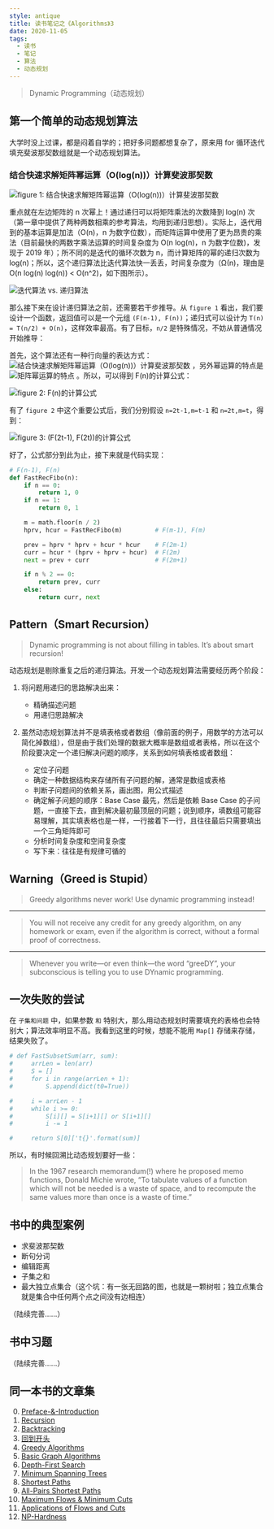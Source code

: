 ```yaml
---
style: antique
title: 读书笔记之《Algorithms》3
date: 2020-11-05
tags:
  - 读书
  - 笔记
  - 算法
  - 动态规划
---
```


> Dynamic Programming（动态规划）

## 第一个简单的动态规划算法

大学时没上过课，都是闷着自学的；把好多问题都想复杂了，原来用 for 循环迭代填充斐波那契数组就是一个动态规划算法。

### 结合快速求解矩阵幂运算（O(log(n))）计算斐波那契数

![figure 1: 结合快速求解矩阵幂运算（O(log(n))）计算斐波那契数](Algorithms-3-Dynamic-Programming/formula-fabnacci.png '=200px-')

重点就在左边矩阵的 n 次幂上！通过递归可以将矩阵乘法的次数降到 log(n) 次（第一章中提供了两种两数相乘的参考算法，均用到递归思想）。实际上，迭代用到的基本运算是加法（O(n)，n 为数字位数），而矩阵运算中使用了更为昂贵的乘法（目前最快的两数字乘法运算的时间复杂度为 O(n log(n)，n 为数字位数)，发现于 2019 年）；所不同的是迭代的循环次数为 n，而计算矩阵的幂的递归次数为 log(n)；所以，这个递归算法比迭代算法快一丢丢，时间复杂度为（Ω(n)，理由是 O(n log(n) log(n)) < O(n^2)，如下图所示）。

![迭代算法 vs. 递归算法](Algorithms-3-Dynamic-Programming/iterator-vs-recursive-fabnacci.png)

那么接下来在设计递归算法之前，还需要若干步推导。从 `figure 1` 看出，我们要设计一个函数，返回值可以是一个元组 `(F(n-1), F(n))`；递归式可以设计为 `T(n) = T(n/2) + O(n)`，这样效率最高。有了目标，`n/2` 是特殊情况，不妨从普通情况开始推导：

首先，这个算法还有一种行向量的表达方式：
![结合快速求解矩阵幂运算（O(log(n))）计算斐波那契数](Algorithms-3-Dynamic-Programming/formula-fabnacci-0.png '~=300px-')
，另外幂运算的特点是
![矩阵幂运算的特点](Algorithms-3-Dynamic-Programming/formula-fabnacci-1.png '~=300px-')
。所以，可以得到 F(n)的计算公式：

![figure 2: F(n)的计算公式](Algorithms-3-Dynamic-Programming/formula-fabnacci-2.png '=500px-')

有了 `figure 2` 中这个重要公式后，我们分别假设 `n=2t-1,m=t-1` 和 `n=2t,m=t`，得到：

![figure 3: (F(2t-1), F(2t))的计算公式](Algorithms-3-Dynamic-Programming/formula-fabnacci-3.png '=500px-')

好了，公式部分到此为止，接下来就是代码实现：

```python
# F(n-1), F(n)
def FastRecFibo(n):
    if n == 0:
        return 1, 0
    if n == 1:
        return 0, 1

    m = math.floor(n / 2)
    hprv, hcur = FastRecFibo(m)         # F(m-1), F(m)

    prev = hprv * hprv + hcur * hcur    # F(2m-1)
    curr = hcur * (hprv + hprv + hcur)  # F(2m)
    next = prev + curr                  # F(2m+1)

    if n % 2 == 0:
        return prev, curr
    else:
        return curr, next
```

## Pattern（Smart Recursion）

> Dynamic programming is not about filling in tables.
> It’s about smart recursion!

动态规划是剔除重复之后的递归算法。开发一个动态规划算法需要经历两个阶段：

1. 将问题用递归的思路解决出来：

   - 精确描述问题
   - 用递归思路解决

2. 虽然动态规划算法并不是填表格或者数组（像前面的例子，用数学的方法可以简化掉数组），但是由于我们处理的数据大概率是数组或者表格，所以在这个阶段要决定一个递归解决问题的顺序，关系到如何填表格或者数组：

   - 定位子问题
   - 确定一种数据结构来存储所有子问题的解，通常是数组或表格
   - 判断子问题间的依赖关系，画出图，用公式描述
   - 确定解子问题的顺序：Base Case 最先，然后是依赖 Base Case 的子问题，一直接下去，直到解决最初最顶层的问题；说到顺序，填数组可能容易理解，其实填表格也是一样，一行接着下一行，且往往最后只需要填出一个三角矩阵即可
   - 分析时间复杂度和空间复杂度
   - 写下来：往往是有规律可循的

## Warning（Greed is Stupid）

> Greedy algorithms never work!
> Use dynamic programming instead!

---

> You will not receive any credit for any greedy algorithm,
> on any homework or exam, even if the algorithm is correct,
> without a formal proof of correctness.

---

> Whenever you write—or even think—the word “greeDY”,
> your subconscious is telling you to use DYnamic programming.

## 一次失败的尝试

在 `子集和问题` 中，如果参数 `和` 特别大，那么用动态规划时需要填充的表格也会特别大；算法效率明显不高。我看到这里的时候，想能不能用 `Map[]` 存储来存储，结果失败了。

```python
# def FastSubsetSum(arr, sum):
#     arrLen = len(arr)
#     S = []
#     for i in range(arrLen + 1):
#         S.append(dict(t0=True))

#     i = arrLen - 1
#     while i >= 0:
#         S[i][] = S[i+1][] or S[i+1][]
#         i -= 1

#     return S[0]['t{}'.format(sum)]
```

所以，有时候回溯比动态规划要好一些：

> In the 1967 research memorandum(!) where he proposed memo functions, Donald Michie
> wrote, “To tabulate values of a function which will not be needed is a waste of space, and to
> recompute the same values more than once is a waste of time.”

## 书中的典型案例

- 求斐波那契数
- 断句分词
- 编辑距离
- 子集之和
- 最大独立点集合（这个坑：有一张无回路的图，也就是一颗树啦；独立点集合就是集合中任何两个点之间没有边相连）

（陆续完善……）

## 书中习题

（陆续完善……）

## 同一本书的文章集

0. [Preface-&-Introduction](post:Book<->Algorithms<->0-Preface-&-Introduction)
1. [Recursion](post:Book<->Algorithms<->1-Recursion)
1. [Backtracking](post:Book<->Algorithms<->2-Backtracking)
1. [回到开头](scroll-to-the-very-top)
1. [Greedy Algorithms](post:Book<->Algorithms<->4-Greedy-Algorithms)
1. [Basic Graph Algorithms](post:Book<->Algorithms<->5-Basic-Graph-Algorithms)
1. [Depth-First Search](post:Book<->Algorithms<->6-Depth-First-Search)
1. [Minimum Spanning Trees](post:Book<->Algorithms<->7-Minimum-Spanning-Trees)
1. [Shortest Paths](post:Book<->Algorithms<->8-Shortest-Paths)
1. [All-Pairs Shortest Paths](post:Book<->Algorithms<->9-All-Pairs-Shortest-Paths)
1. [Maximum Flows & Minimum Cuts](post:Book<->Algorithms<->10-Maximum-Flows-&-Minimum-Cuts)
1. [Applications of Flows and Cuts](post:Book<->Algorithms<->11-Applications-of-Flows-and-Cuts)
1. [NP-Hardness](post:Book<->Algorithms<->12-NP-Hardness)
